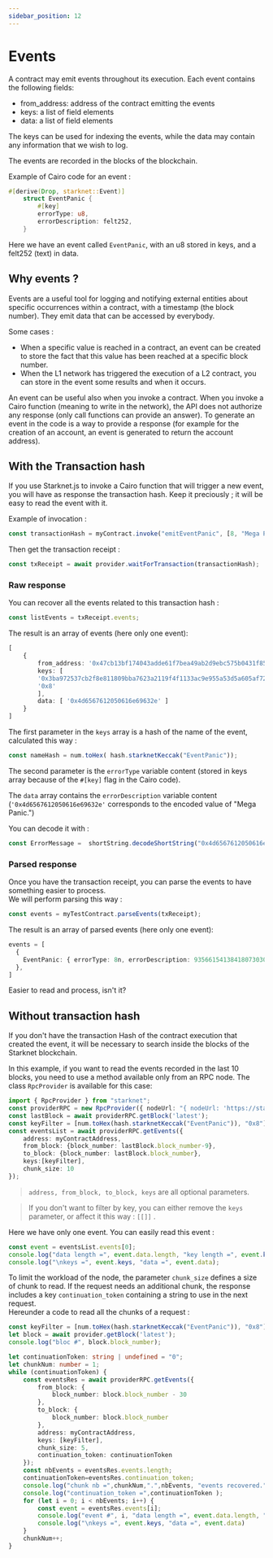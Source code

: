 ```yaml
---
sidebar_position: 12
---
```


# Events

A contract may emit events throughout its execution. Each event contains the following fields:

- from_address: address of the contract emitting the events
- keys: a list of field elements
- data: a list of field elements

The keys can be used for indexing the events, while the data may contain any information that we wish to log.

The events are recorded in the blocks of the blockchain.

Example of Cairo code for an event :

```rust
#[derive(Drop, starknet::Event)]
    struct EventPanic {
        #[key]
        errorType: u8,
        errorDescription: felt252,
    }
```

Here we have an event called `EventPanic`, with an u8 stored in keys, and a felt252 (text) in data.

## Why events ?

Events are a useful tool for logging and notifying external entities about specific occurrences within a contract, with a timestamp (the block number). They emit data that can be accessed by everybody.

Some cases :

- When a specific value is reached in a contract, an event can be created to store the fact that this value has been reached at a specific block number.
- When the L1 network has triggered the execution of a L2 contract, you can store in the event some results and when it occurs.

An event can be useful also when you invoke a contract. When you invoke a Cairo function (meaning to write in the network), the API does not authorize any response (only call functions can provide an answer). To generate an event in the code is a way to provide a response (for example for the creation of an account, an event is generated to return the account address).

## With the Transaction hash

If you use Starknet.js to invoke a Cairo function that will trigger a new event, you will have as response the transaction hash. Keep it preciously ; it will be easy to read the event with it.

Example of invocation :

```typescript
const transactionHash = myContract.invoke("emitEventPanic", [8, "Mega Panic."])
```

Then get the transaction receipt :

```typescript
const txReceipt = await provider.waitForTransaction(transactionHash);
```

### Raw response

You can recover all the events related to this transaction hash :

```typescript
const listEvents = txReceipt.events;
```

The result is an array of events (here only one event):

```typescript
[
    {
        from_address: '0x47cb13bf174043adde61f7bea49ab2d9ebc575b0431f85bcbfa113a6f93fc4',
        keys: [
        '0x3ba972537cb2f8e811809bba7623a2119f4f1133ac9e955a53d5a605af72bf2',
        '0x8'
        ],
        data: [ '0x4d6567612050616e69632e' ]
    }
]
```

The first parameter in the `keys` array is a hash of the name of the event, calculated this way :

```typescript
const nameHash = num.toHex( hash.starknetKeccak("EventPanic"));
```

The second parameter is the `errorType` variable content (stored in keys array because of the `#[key]` flag in the Cairo code).

The `data` array contains the `errorDescription` variable content (`'0x4d6567612050616e69632e'` corresponds to the encoded value of "Mega Panic.")

You can decode it with :

```typescript
const ErrorMessage =  shortString.decodeShortString("0x4d6567612050616e69632e")
```

### Parsed response

Once you have the transaction receipt, you can parse the events to have something easier to process.  
We will perform parsing this way :

```typescript
const events = myTestContract.parseEvents(txReceipt);
```

The result is an array of parsed events (here only one event):

```typescript
events = [
  {
    EventPanic: { errorType: 8n, errorDescription: 93566154138418073030976302n }
  },
]
```

Easier to read and process, isn't it?

## Without transaction hash

If you don't have the transaction Hash of the contract execution that created the event, it will be necessary to search inside the blocks of the Starknet blockchain.

In this example, if you want to read the events recorded in the last 10 blocks, you need to use a method available only from an RPC node. The class `RpcProvider` is available for this case:

```typescript
import { RpcProvider } from "starknet";
const providerRPC = new RpcProvider({ nodeUrl: "{ nodeUrl: 'https://starknet-goerli.infura.io/v3/' + infuraKey }" }); // for an Infura node on Testnet
const lastBlock = await providerRPC.getBlock('latest');
const keyFilter = [num.toHex(hash.starknetKeccak("EventPanic")), "0x8"]
const eventsList = await providerRPC.getEvents({
    address: myContractAddress,
    from_block: {block_number: lastBlock.block_number-9},
    to_block: {block_number: lastBlock.block_number},
    keys:[keyFilter],
    chunk_size: 10
});
```

> `address, from_block, to_block, keys` are all optional parameters.

> If you don't want to filter by key, you can either remove the `keys` parameter, or affect it this way : `[[]]` .

Here we have only one event. You can easily read this event :

```typescript
const event = eventsList.events[0];
console.log("data length =", event.data.length, "key length =", event.keys.length, ":");
console.log("\nkeys =", event.keys, "data =", event.data);
```

To limit the workload of the node, the parameter `chunk_size` defines a size of chunk to read. If the request needs an additional chunk, the response includes a key `continuation_token` containing a string to use in the next request.  
Hereunder a code to read all the chunks of a request :

```typescript
const keyFilter = [num.toHex(hash.starknetKeccak("EventPanic")), "0x8"]
let block = await provider.getBlock('latest');
console.log("bloc #", block.block_number);

let continuationToken: string | undefined = "0";
let chunkNum: number = 1;
while (continuationToken) {
    const eventsRes = await providerRPC.getEvents({
        from_block: {
            block_number: block.block_number - 30
        },
        to_block: {
            block_number: block.block_number
        },
        address: myContractAddress,
        keys: [keyFilter],
        chunk_size: 5,
        continuation_token: continuationToken
    });
    const nbEvents = eventsRes.events.length;
    continuationToken=eventsRes.continuation_token;
    console.log("chunk nb =",chunkNum,".",nbEvents, "events recovered.");
    console.log("continuation_token =",continuationToken );
    for (let i = 0; i < nbEvents; i++) {
        const event = eventsRes.events[i];
        console.log("event #", i, "data length =", event.data.length, "key length =", event.keys.length, ":");
        console.log("\nkeys =", event.keys, "data =", event.data)
    }
    chunkNum++;
}
```

